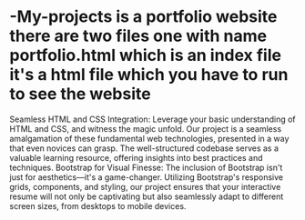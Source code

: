 # -My-projects is a portfolio website there are two files one with name portfolio.html which is an index file it's a html file which you have to run to see the website
Seamless HTML and CSS Integration: Leverage your basic understanding of HTML and CSS, and witness the magic unfold. Our project is a seamless amalgamation of these fundamental web technologies, presented in a way that even novices can grasp. The well-structured codebase serves as a valuable learning resource, offering insights into best practices and techniques.
Bootstrap for Visual Finesse: The inclusion of Bootstrap isn't just for aesthetics—it's a game-changer. Utilizing Bootstrap's responsive grids, components, and styling, our project ensures that your interactive resume will not only be captivating but also seamlessly adapt to different screen sizes, from desktops to mobile devices.
